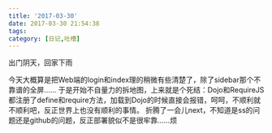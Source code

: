 ```yaml
---
title: '2017-03-30'
date: 2017-03-30 21:54:38
tags:
category: [日记,吐槽]
---
```

出门阴天，回家下雨
<!--more-->
今天大概算是把Web端的login和index理的稍微有些清楚了，除了sidebar那个不靠谱的全屏……
于是开始不自量力的拆地图，上来就是个死结：Dojo和RequireJS都注册了define和require方法，加载到Dojo的时候直接会报错，呵呵，不顺利就不顺利吧，反正世界上也没有顺利的事情。
折腾了一会儿next，不知道是ss的问题还是github的问题，反正部署貌似不是很牢靠……烦